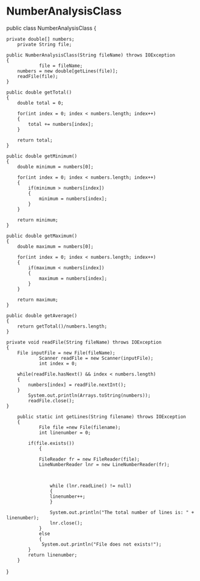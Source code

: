 # NumberAnalysisClass
public class NumberAnalysisClass {
    
    
	private double[] numbers;
        private String file;
	
	public NumberAnalysisClass(String fileName) throws IOException
	{
                file = fileName;
		numbers = new double[getLines(file)];
		readFile(file);
	}
	
	public double getTotal()
	{
		double total = 0;
		
		for(int index = 0; index < numbers.length; index++)
		{
			total += numbers[index];
		}
		
		return total;
	}
	
	public double getMinimum()
	{
		double minimum = numbers[0];
		
		for(int index = 0; index < numbers.length; index++)
		{
			if(minimum > numbers[index])
			{
				minimum = numbers[index];
			}
		}
		
		return minimum;
	}
	
	public double getMaximum()
	{
		double maximum = numbers[0];
		
		for(int index = 0; index < numbers.length; index++)
		{
			if(maximum < numbers[index])
			{
				maximum = numbers[index];
			}
		}
		
		return maximum;
	}
	
	public double getAverage()
	{
		return getTotal()/numbers.length;
	}
	
	private void readFile(String fileName) throws IOException
	{
		File inputFile = new File(fileName);
                Scanner readFile = new Scanner(inputFile);
                int index = 0;
                
		while(readFile.hasNext() && index < numbers.length)
		{
			numbers[index] = readFile.nextInt();
		}
            System.out.println(Arrays.toString(numbers));
            readFile.close();
	}
	
        public static int getLines(String filename) throws IOException 
        {
                File file =new File(filename);
                int linenumber = 0;

    		if(file.exists())
                {

    		    FileReader fr = new FileReader(file);
    		    LineNumberReader lnr = new LineNumberReader(fr);

    		    

    	            while (lnr.readLine() != null)
                    {
    	        	linenumber++;
    	            }
                    
                    System.out.println("The total number of lines is: " + linenumber);
                    lnr.close();
                }
                else
                {
    			 System.out.println("File does not exists!");
    		}
            return linenumber;    
        }
	
}
